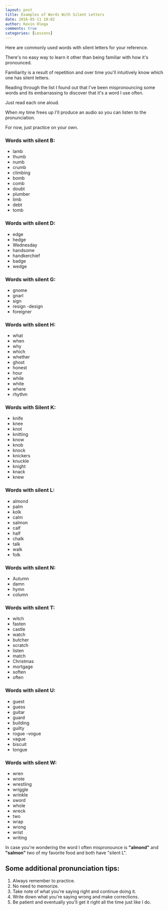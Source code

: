 ```yaml
---
layout: post
title: Examples of Words With Silent Letters
date: 2016-05-11 10:02
author: Kevin Olega
comments: true
categories: [Lessons]
---
```

Here are commonly used words with silent letters for your reference. 

There's no easy way to learn it other than being familiar with how it's pronounced. 

Familiarity is a result of repetition and over time you'll intuitively know which one has silent letters. 

Reading through the list I found out that I've been mispronouncing some words and its embarrassing to discover that it's a word I use often. 

Just read each one aloud. 

When my time frees up I'll produce an audio so you can listen to the pronunciation. 

For now, just practice on your own.

### Words with silent B:

- lamb
- thumb
- numb
- crumb
- climbing
- bomb
- comb
- doubt
- plumber
- limb
- debt
- tomb

### Words with silent D:

- edge
- hedge
- Wednesday
- handsome
- handkerchief
- badge
- wedge

### Words with silent G:

- gnome
- gnarl
- sign
- resign -design
- foreigner

### Words with silent H:

- what
- when
- why
- which
- whether
- ghost
- honest
- hour
- while
- white
- where
- rhythm

### Words with Silent K:

- knife
- knee
- knot
- knitting
- know
- knob
- knock
- knickers
- knuckle
- knight
- knack
- knew

### Words with silent L:

- almond
- palm
- kolk
- calm
- salmon
- calf
- half
- chalk
- talk
- walk
- folk

### Words with silent N:

- Autumn
- damn
- hymn
- column

### Words with silent T:

- witch
- fasten
- castle
- watch
- butcher
- scratch
- listen
- match
- Christmas
- mortgage
- soften
- often

### Words with silent U:

- guest
- guess
- guitar
- guard
- building
- guilty
- rogue -vogue
- vague
- biscuit
- tongue

### Words with silent W:

- wren
- wrote
- wrestling
- wriggle
- wrinkle
- sword
- whole
- wreck
- two
- wrap
- wrong
- wrist
- writing

In case you're wondering the word I often mispronounce is **"almond"** and **"salmon"** two of my favorite food and both have "silent L".

## Some additional pronunciation tips:

1.  Always remember to practice.
2.  No need to memorize.
3.  Take note of what you're saying right and continue doing it.
4.  Write down what you're saying wrong and make corrections.
5.  Be patient and eventually you'll get it right all the time just like I do.

